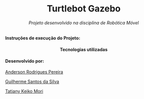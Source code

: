 <h1 align="center">Turtlebot Gazebo</h1>
<h6 align="center"> Projeto desenvolvido na disciplina de Robótica Móvel</h6>

<h4>Instruções de execução do Projeto:</h4>


<h4 align="center">Tecnologias utilizadas</h4>


<h4>Desenvolvido por:</h4>

[Anderson Rodrigues Pereira](https://github.com/ander5onPereira)

[Guilherme Santos da Silva](https://github.com/guilhermess98)

[Tatiany Keiko Mori](https://github.com/keikomori)
